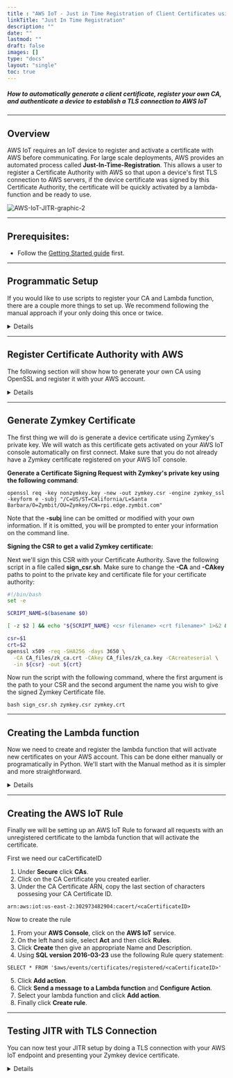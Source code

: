 ```yaml
---
title : "AWS IoT - Just in Time Registration of Client Certificates using Lambda functions"
linkTitle: "Just In Time Registration"
description: ""
date: ""
lastmod: ""
draft: false
images: []
type: "docs"
layout: "single"
toc: true
---
```


##### How to automatically generate a client certificate, register your own CA, and authenticate a device to establish a TLS connection to AWS IoT

---

## Overview

AWS IoT requires an IoT device to register and activate a certificate with AWS before communicating. For large scale deployments, AWS provides an automated process called **Just-In-Time-Registration**. This allows a user to register a Certificate Authority with AWS so that upon a device's first TLS connection to AWS servers, if the device certificate was signed by this Certificate Authority, the certificate will be quickly activated by a lambda-function and be ready to use.

![AWS-IoT-JITR-graphic-2](../aws-iot-jitr.png)

---

## Prerequisites:

* Follow the [Getting Started guide](https://docs.zymbit.com/how-to/getting-started/) first.

---

## Programmatic Setup

If you would like to use scripts to register your CA and Lambda function, there are a couple more things to set up. We recommend following the manual approach if your only doing this once or twice.

<details>

<summary>Details</summary>

<br>

Follow these instructions to set up the [boto3 module](http://boto3.readthedocs.io/en/latest/guide/quickstart.html) for Python:


The boto3 module authenticates with AWS based on a IAM Access ID and Secret Key. The boto3 tutorial will ask you to setup an IAM user, here are some instructions on how to do so:

1. From the **AWS console**, choose the **IAM service**.
2. Go to **Users** and select **Add User** 
3. Choose a **username** and check the **Programmatic access box**
4. For simplicity, choose **Attach existing policies directly** and select **AdministratorAccess**
5. If you wish to better manage your IAM credentials, feel free to customize your Access Policy.
6. Click **Review** and then **Create User**
7. **Save the Access ID and Secret Key** and **follow the boto3 guide**.

</details>

---

## Register Certificate Authority with AWS

The following section will show how to generate your own CA using OpenSSL and register it with your AWS account.

<details>

<summary>Details</summary>

<br>

### Create CA

**Copy the lines below into a script called mk_ca.sh.**
```bash 
#!/bin/bash
set -e
mkdir CA_files
cd CA_files

openssl ecparam -genkey -name prime256v1 -out zk_ca.key
OPENSSL_CONF=/etc/ssl/openssl.cnf openssl req \
  -x509 -new -SHA256 -nodes -key zk_ca.key \
  -days 3650 -out zk_ca.crt \
  -subj "/C=US/ST=California/L=Santa Barbara/O=Zymkey/CN=zymkey-verify.zymbit.com.dev"

cp zk_ca.crt zk_ca.pem
``` 
**You can then run the script in the command line by being in the same directory with the following command:**

	bash mk_ca.sh
**The script will create a directory called CA_files and a couple of files:**
	zk_ca.key: Private key for the created CA, will be supplied to OpenSSL for signing CSRs.
	zk_ca.pem: PEM formatted certificate for the CA
	zk_ca.crt: Same file as zk_ca.pem

---

### Register CA with AWS

**Manually**:

1. From the **AWS IoT console** select **Secure** then **CA** and then click **Register**
2. Click **register CA**
3. Follow the directions on the following screen to create a verification certificate.
4. When signing the verification certificate with your CA in **Step 4** run the following command:
		
		openssl x509 -req -in verificationCert.csr -CA CA_files/zk_ca.pem -CAkey CA_files/zk_ca.key -CAcreateserial -out verificationCert.crt -days 500 -sha256
	Note that if you a different CA and not the demo one we generated, to change the **-CA** and **-CAkey** paths appropriately.

5. Click **Select CA certificate** and point to the correct **.pem file**. If you use the OpenSSL generated SSL point to **CA_files/zk_ca.pem**
6. Click **Select verification certificate** and point to **verificationCert.crt** which was created in Step 4.
7. Select **Active CA certificate** and **Enable auto-registration of device certificates** 

---
**Programatically:**
The following python script will **automatically create a verification cert with a registration code** and **automatically active your Certificate Authority**. While it may look a bit intimidating, all you have to worry about is the **very last line**, where you can **change to point to your CA files**.

```python 
import OpenSSL
import boto3
import os

def gen_AWS_verification_csr(registrationCode):
	key = OpenSSL.crypto.PKey()
	key.generate_key(OpenSSL.crypto.TYPE_RSA, 2048)
	req = OpenSSL.crypto.X509Req()
	req.get_subject().CN = registrationCode
	req.set_pubkey(key)
	req.sign(key, "sha256")	
	return OpenSSL.crypto.dump_certificate_request(OpenSSL.crypto.FILETYPE_PEM, req)

def sign_CSR_with_CA(verification_csr, CA_cert_path, CA_key_path):
	ca_cert = OpenSSL.crypto.load_certificate(OpenSSL.crypto.FILETYPE_PEM, open(CA_cert_path).read())
	ca_key = OpenSSL.crypto.load_privatekey(OpenSSL.crypto.FILETYPE_PEM, open(CA_key_path).read())
	req = OpenSSL.crypto.load_certificate_request(OpenSSL.crypto.FILETYPE_PEM, verification_csr)
	cert = OpenSSL.crypto.X509()
	cert.set_subject(req.get_subject())
	cert.set_serial_number(1)
	cert.gmtime_adj_notBefore(0)
	cert.gmtime_adj_notAfter(24 * 60 * 60)
	cert.set_issuer(ca_cert.get_subject())
	cert.set_pubkey(req.get_pubkey())
	cert.sign(ca_key, "sha256")
	return OpenSSL.crypto.dump_certificate(OpenSSL.crypto.FILETYPE_PEM, cert)

def register_CA_AWS(CA_cert_path, CA_key_path):
	client = boto3.client('iot')
	
	response = client.get_registration_code()
	registration_key = response['registrationCode']
	
	verification_pem = gen_AWS_verification_csr(registrationCode=registration_key)
	verification_cert = sign_CSR_with_CA(verification_csr=verification_pem, CA_cert_path=CA_cert_path, CA_key_path=CA_key_path)
	
	response = client.register_ca_certificate(
		caCertificate=open(CA_cert_path).read(),
		verificationCertificate=verification_cert,
		setAsActive=True,
		allowAutoRegistration=True
	)

	return response

register_CA_AWS(CA_cert_path='CA_files/zk_ca.crt', CA_key_path='CA_files/zk_ca.key')	
```
**Copy the above lines into a file called activate_aws_ca.py and run with the following command:**
	
	python activate_aws_ca.py

</details>

---

## Generate Zymkey Certificate

The first thing we will do is generate a device certificate using Zymkey's private key. We will watch as this certificate gets activated on your AWS IoT console automatically on first connect. Make sure that you do not already have a Zymkey certificate registered on your AWS IoT console.

**Generate a Certificate Signing Request with Zymkey's private key using the following command**:
	
	openssl req -key nonzymkey.key -new -out zymkey.csr -engine zymkey_ssl -keyform e -subj "/C=US/ST=California/L=Santa Barbara/O=Zymbit/OU=Zymkey/CN=rpi.edge.zymbit.com"

Note that the **-subj** line can be omitted or modified with your own information. If it is omitted, you will be prompted to enter your information on the command line.

**Signing the CSR to get a valid Zymkey certificate:**

Next we'll sign this CSR with your Certificate Authority. Save the following script in a file called **sign_csr.sh**. Make sure to change the **-CA** and **-CAkey** paths to point to the private key and certificate file for your certificate authority: 
```bash
#!/bin/bash
set -e

SCRIPT_NAME=$(basename $0)

[ -z $2 ] && echo "${SCRIPT_NAME} <csr filename> <crt filename>" 1>&2 && exit 1

csr=$1
crt=$2
openssl x509 -req -SHA256 -days 3650 \
  -CA CA_files/zk_ca.crt -CAkey CA_files/zk_ca.key -CAcreateserial \
  -in ${csr} -out ${crt}
```
Now run the script with the following command, where the first argument is the path to your CSR and the second argument the name you wish to give the signed Zymkey Certificate file.
	
	bash sign_csr.sh zymkey.csr zymkey.crt

---

## Creating the Lambda function

Now we need to create and register the lambda function that will activate new certificates on your AWS account. This can be done either manually or programatically in Python. We'll start with the Manual method as it is simpler and more straightforward.

<details>

<summary>Details</summary>

<br>

**Manually:**
1. From your **AWS console**, sign in [here](https://aws.amazon.com/console/), choose the **Lambda** service.
2. From the **Lambda console**, click on the orange **Create Function** button.
3. Click the **Author from Scratch** button.
4. Choose an appropriate **function name** and **description**. We will be using **Node.js 12.x** for the runtime environment.
5. Click **Create function**.
6. Copy the default JITR code from AWS located [here](https://github.com/awslabs/aws-iot-examples/blob/master/justInTimeRegistration/deviceActivation.js) into **index.js** under Function code (If pasting doesn't work in their IDE, try Shift+Insert). Make sure that you **change the region defined in the code** to the appropriate value.
7. Now scroll to the top and click the **Permissions** tab.
8. Under **Execution role**, click **Edit**.
9. There should be an existing role listed under Existing role. Click the blue title **View the role on the IAM console.**
10. This should take you to the IAM console. Click **Attach policies**
11. Click **Create policy**, then the **JSON** tab.
12. Input the following policy
```
{ 
   "Version":"2012-10-17",
   "Statement":[ 
      { 
         "Effect":"Allow",
         "Action":[  
            "logs:CreateLogGroup",
            "logs:CreateLogStream",
            "logs:PutLogEvents"
         ],
         "Resource":"arn:aws:logs:*:*:*"
      },
      { 
         "Effect":"Allow",
         "Action":[  
            "iot:UpdateCertificate",
            "iot:CreatePolicy",
            "iot:AttachPrincipalPolicy"
         ],
         "Resource":"*"
      }
   ]
}
```
13. Click **Review policy**.
14. Give the policy an appropriate name (maybe JITR) and click **Create policy**.
15. On the left hand bar, click **Roles**.
16. Click on your lambda role name. It should start with the function name you defined in step 4, followed by role, then some random characters.
17. Click **Attach policies**.
18. Click the box next to the policy we just created in step 14.
19. Click **Attach policy**.
20. Click the X to the right of the old policy titled **AWSLambdaBasicExecutionRole**, and click **Detach**.

**Programatically:**
The creation of an AWS lambda function through python scripts is a little more intricate than the manual proccess and will need to be divided into numerous parts. The creation of the lambda function will be divided into these steps:

1. Creating a new IAM role for the lambda function.
2. Creating a new Policy for this IAM role.
3. Attaching the Policy to the IAM role.
4. Create the lambda function, attaching the IAM role to this function. 

<details="Details">

#### Creating IAM Role for the Lambda function

The first thing we need to do is create an IAM Role. This role gives the Lambda function permission to execute and perform its registration of new certificates.

**Creating this IAM role furthermore requires you to specify 2 things**:

**IAM Trust Document**: This is a document that details what AWS resources are allowed to assume this IAM role. Below is an example IAM trust document we will use that allows lambda services to assume this JITR role. Save the document in a file called **trust_document.txt**.
```	
{
  "Version": "2012-10-17",
  "Statement": [
    {
      "Effect": "Allow",
      "Principal": {
        "Service": "lambda.amazonaws.com"
      },
      "Action": "sts:AssumeRole"
    }
  ]
}
```
**Role Policy**: This is a document describing what actions an IAM role may take. This policy is created and then attached to whatever role you wish. The following policy will allow the JITR role to create AWS logs as well as register/activate new certificates and attach policies to them. Save the document in a file called **policy_document.txt**.
```
{ 
   "Version":"2012-10-17",
   "Statement":[ 
      { 
         "Effect":"Allow",
         "Action":[  
            "logs:CreateLogGroup",
            "logs:CreateLogStream",
            "logs:PutLogEvents"
         ],
         "Resource":"arn:aws:logs:*:*:*"
      },
      { 
         "Effect":"Allow",
         "Action":[  
            "iot:UpdateCertificate",
            "iot:CreatePolicy",
            "iot:AttachPrincipalPolicy"
         ],
         "Resource":"*"
      }
   ]
}
``` 

Finally, this is the python code that will take care of the creation of the IAM role. The first thing it does is create an IAM role with the specified Trust settings. Then it creates an IAM policy with the aforementioned policy settings. Finally it will attach the policy to the role. This role will be used by the JITR lambda. **By default it'll read the two documents trust_document.txt and policy_document.txt from the same directory that the code is executed in. So save the python script in a file called create_jitr_lambda.py in the same directory as these files, or modify the path to these files in the code. They can be either relative or absolute**
```python
import boto3
	
iam_client = boto3.client('IAM')
with open('trust_document.txt') as trust_role:
	trust_document = trust_role.read()

with open('policy_document.txt') as policy:
	policy_document = policy.read()

# Creating the IAM role with the specified Trust 
create_role_response = iam_client.create_role(
	RoleName='jitr_role',
	AssumeRolePolicyDocument=trust_document,
	Description='AWS Role given to the JITR lambda'
)

# Creating the IAM policy with the specified P
create_policy_resopnse = iam_client.create_policy(
	PolicyName=policy_name,
	PolicyDocument=policy_document,
	Description'Policy that allows JITR lambda to execute actions.'
)	
	
# Attaching the IAM policy to the IAM role	
attach_response = iam_client.attach_role_policy(
	RoleName=role_name,
	PolicyArn=create_policy_response['Policy']['Arn']
)
```
**After saving the code in a file called create_jitr_lambda.py, you can execute by running the following command:**

	python create_jitr_lambda.py

##### Creating Lambda function

The lambda function will then be created with the following script. The code for the lambda function will be in a zipped file named **jitr_lambda.zip**. Download the lambda code [here](https://github.com/awslabs/aws-iot-examples/blob/master/justInTimeRegistration/deviceActivation.js) **and make sure to modify the region-name in the code to your approrpiate region**. 

Next, zip up the code in a file called **jitr_lambda.zip** and keep it in the same directory as the following python script.
```python
#Download the zip file with the lambda code and save it in the same directory as this script.
with open('jitr_lambda.zip', mode='rb') as file:   
	filecontent = file.read()

lambda_client = boto3.client('lambda')
create_lambda_response = lambda_client.create_function(
	FunctionName='jitr-lambda',
	Runtime='nodejs4.3',
	#By appending this script unto create_jitr_lambda.py you do not need to find the role_ARN, as it will already be stored in this object.
	Role=attach_response['Arn']
	Handler='index.handler	',
	Code={
		'ZipFile': filecontent
	},
	Description='Lambda function for Just-in-time-Registration',
)	
```
**Note that this script requires the Role ARN for the IAM role you just created. If you append this script to the file create_jitr_lambda.py, it will already be included in the response from attaching the policy to the jitr_role, and you won't have to do anything.**
```python
#Do not copy and run these lines, this is just showing where the role_ARN was taken from
attach_response = iam_client.attach_role_policy(
	RoleName=role_name,
	PolicyArn=create_policy_response['Policy']['Arn']
)
role_ARN = attach_response['Arn']
```
**Otherwise, if you don't wish to append the following script to the create_jitr_lambda.py, here is how you can find the appropriate role_arn**:
1. From your **AWS Console** choose the **IAM service**.
2. On the **left hand bar**, click on **Roles**
3. Select the role titled **jitr_role**.
4. Copy the section following **Role ARN**
5. In the following python script, replace: **Role=attach_resopnse['Arn']** with **Role=the_correct_role_arn**

Save the script in an appropriate location, and run it.

</details>

</details>

---

## Creating the AWS IoT Rule

Finally we will be setting up an AWS IoT Rule to forward all requests with an unregistered certificate to the lambda function that will activate the certificate.

First we need our caCertificateID
1. Under **Secure** click **CAs**.
2. Click on the CA Certificate you created earlier.
3. Under the CA Certificate ARN, copy the last section of characters possesing your CA Certificate ID.
```
arn:aws:iot:us-east-2:302973482904:cacert/<caCertificateID>
```


Now to create the rule
1. From your **AWS Console**, click on the **AWS IoT** service. 
2. On the left hand side, select **Act** and then click **Rules**.
3. Click **Create** then give an appropriate Name and Description.
4. Using **SQL version 2016-03-23** use the following Rule query statement:
```
SELECT * FROM '$aws/events/certificates/registered/<caCertificateID>' 
```
5. Click **Add action**.
6. Click **Send a message to a Lambda function** and **Configure Action**.
7. Select your lambda function and click **Add action**.
8. Finally click **Create rule**.
---

## Testing JITR with TLS Connection

You can now test your JITR setup by doing a TLS connection with your AWS IoT endpoint and presenting your Zymkey device certificate. 

<details>

<summary>Details</summary>

<br>

**The first thing to do is to look for your AWS endpoint.**
1. From the **AWS IoT console screen**, click on the gear that says **Settings** on the left hand bar.
2. Copy the link in the **Custom Endpoint** box.
3. Now on the **left hand bar**, click on the **Test** option.
4. Under **Subscribe** and **Subscription Topic**, type in **hello/world**.
5. Test your TLS connection with the following **CURL** command pointing to your **CA file** and your **Zymkey certificate**:

6. Use **CURL** to test your TLS connection, **pointing to your CA file**:	

	   	curl --tlsv1.2 --cacert zk_ca.pem --cert zymkey.crt --key nonzymkey.key --engine zymkey_ssl --key-type ENG -v -X POST -d "{ \"hello\": \"world\"}" "https://endpoint.iot.region.amazonaws.com:8443/topics/hello/world"

The TLS connection should go through, and you should see something like this in your command line:

![curl|690x122](../jitr-curl.png)

On first connection TLS connection, the TLS handshake should finish, but you should receive empty response from server:

![response_empty](../jitr-empty.png)

On second TLS connection, you will see that the certifiacte is registered and you will get a correct response:

![response_forbidden](../jitr-forbidden.png)

You can also check under your certifiactes in your AWS IoT console to see that the new certifciacte is indeed registered. Getting a non-empty response indicates that the certificate is indeed registerd on you AWS account. However, even though the certificate is activated, it does not have a valid policy granting it permission to publish data to your AWS IoT account, which results in the **forbidden** response. Fortunately you can always **modify the jitr lambda function** to attach an **appropriate policy to the certificate upon registration/activation** if you wish to do so.

</details>